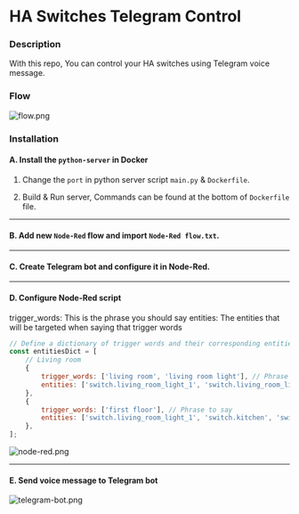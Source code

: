 
# HA Switches Telegram Control

### Description

With this repo, You can control your HA switches using Telegram voice message.

### Flow

![flow.png](..%2Fimgs%2Fflow.png)

### Installation

#### A. Install the `python-server` in Docker
1. Change the `port` in python server script `main.py` & `Dockerfile`.

2. Build & Run server, Commands can be found at the bottom of `Dockerfile` file.

---

#### B. Add new `Node-Red` flow and import `Node-Red flow.txt`.

---

#### C. Create Telegram bot and configure it in Node-Red.

---

#### D. Configure Node-Red script

trigger_words: This is the phrase you should say
entities: The entities that will be targeted when saying that trigger words

```javascript
// Define a dictionary of trigger words and their corresponding entities
const entitiesDict = [
    // Living room
    {
        trigger_words: ['living room', 'living room light'], // Phrase to say
        entities: ['switch.living_room_light_1', 'switch.living_room_light_2'], // Targeted entities
    },
    {
        trigger_words: ['first floor'], // Phrase to say
        entities: ['switch.living_room_light_1', 'switch.kitchen', 'switch.x'], // Targeted entities
    },
];
```

![node-red.png](..%2Fimgs%2Fnode-red.png)

---

#### E. Send voice message to Telegram bot

![telegram-bot.png](..%2Fimgs%2Ftelegram-bot.png)

